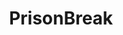 ---
title: PrisonBreak
crosslinks:
- MatatuCulture
- iama
- cuck
- MandelaEffect
- titlegore
- DC_Cinematic
- BollywoodRealism
---